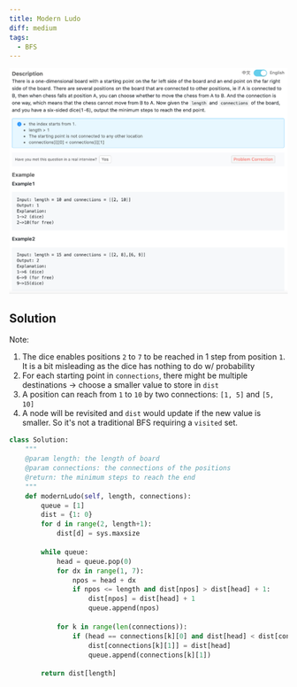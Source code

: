 ```yaml
---
title: Modern Ludo
diff: medium
tags:
  - BFS
---
```


<img class="medium-zoom" src="/algo/modern-ludo.png" alt="https://www.lintcode.com/problem/modern-ludo-i">

## Solution

Note:

1. The dice enables positions `2` to `7` to be reached in 1 step from position `1`. It is a bit misleading as the dice has nothing to do w/ probability
2. For each starting point in `connections`, there might be multiple destinations $\rightarrow$ choose a smaller value to store in `dist`
3. A position can reach from `1` to `10` by two connections: `[1, 5]` and `[5, 10]`
4. A node will be revisited and `dist` would update if the new value is smaller. So it's not a traditional BFS requiring a `visited` set.

```py
class Solution:
    """
    @param length: the length of board
    @param connections: the connections of the positions
    @return: the minimum steps to reach the end
    """
    def modernLudo(self, length, connections):
        queue = [1]
        dist = {1: 0}
        for d in range(2, length+1):
            dist[d] = sys.maxsize

        while queue:
            head = queue.pop(0)
            for dx in range(1, 7):
                npos = head + dx
                if npos <= length and dist[npos] > dist[head] + 1:
                    dist[npos] = dist[head] + 1
                    queue.append(npos)

            for k in range(len(connections)):
                if (head == connections[k][0] and dist[head] < dist[connections[k][1]]):
                    dist[connections[k][1]] = dist[head]
                    queue.append(connections[k][1])

        return dist[length]
```
